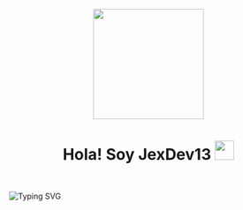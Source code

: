 <!-------Foto de perfil-------->
<p align="center">
    <img width="200" src="https://scontent.fuio3-1.fna.fbcdn.net/v/t39.30808-6/298922424_420238173536690_5483006534807361086_n.jpg?_nc_cat=107&ccb=1-7&_nc_sid=5f2048&_nc_ohc=cVpkscPnmTwAX-YFdsM&_nc_ht=scontent.fuio3-1.fna&oh=00_AfARaCugOlItZBzijLe-G8XgvUlwMXX6SKW2k3isbHadUw&oe=660FDF12">
</p>

<!-----Perfil---------------->
<h1 align="center">Hola! Soy JexDev13 <img src="https://media.giphy.com/media/hvRJCLFzcasrR4ia7z/giphy.gif" width="35"></h1>
<br>

<!-----Bienvenida----->
![Typing SVG](https://readme-typing-svg.herokuapp.com/?color=990000&size=35&center=true&vCenter=true&width=1000&lines=Bienvenidos+a+mi+perfil👋👋👋;👋👋+:3+👋👋;)

